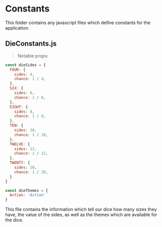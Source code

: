 # Constants

This folder contains any javascript files which define constants for the application.

## DieConstants.js

> Notable props:

```javascript
const dieSides = {
  FOUR: {
    sides: 4,
    chance: 1 / 4,
  },
  SIX: {
    sides: 6,
    chance: 1 / 6,
  },
  EIGHT: {
    sides: 8,
    chance: 1 / 8,
  },
  TEN: {
    sides: 10,
    chance: 1 / 10,
  },
  TWELVE: {
    sides: 12,
    chance: 1 / 12,
  },
  TWENTY: {
    sides: 20,
    chance: 1 / 20,
  }
}

const dieThemes = {
  Action: 'Action'
}
```

This file contains the information which tell our dice how many sizes they have, the value of the sides, as well as the themes which are available for the dice.